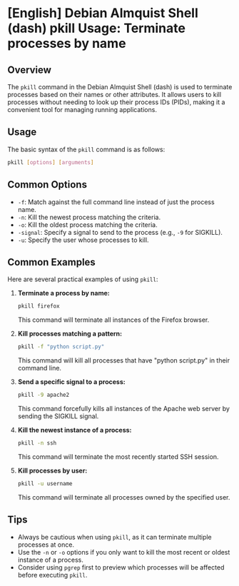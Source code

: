 # [English] Debian Almquist Shell (dash) pkill Usage: Terminate processes by name

## Overview
The `pkill` command in the Debian Almquist Shell (dash) is used to terminate processes based on their names or other attributes. It allows users to kill processes without needing to look up their process IDs (PIDs), making it a convenient tool for managing running applications.

## Usage
The basic syntax of the `pkill` command is as follows:

```bash
pkill [options] [arguments]
```

## Common Options
- `-f`: Match against the full command line instead of just the process name.
- `-n`: Kill the newest process matching the criteria.
- `-o`: Kill the oldest process matching the criteria.
- `-signal`: Specify a signal to send to the process (e.g., `-9` for SIGKILL).
- `-u`: Specify the user whose processes to kill.

## Common Examples
Here are several practical examples of using `pkill`:

1. **Terminate a process by name:**
   ```bash
   pkill firefox
   ```
   This command will terminate all instances of the Firefox browser.

2. **Kill processes matching a pattern:**
   ```bash
   pkill -f "python script.py"
   ```
   This command will kill all processes that have "python script.py" in their command line.

3. **Send a specific signal to a process:**
   ```bash
   pkill -9 apache2
   ```
   This command forcefully kills all instances of the Apache web server by sending the SIGKILL signal.

4. **Kill the newest instance of a process:**
   ```bash
   pkill -n ssh
   ```
   This command will terminate the most recently started SSH session.

5. **Kill processes by user:**
   ```bash
   pkill -u username
   ```
   This command will terminate all processes owned by the specified user.

## Tips
- Always be cautious when using `pkill`, as it can terminate multiple processes at once.
- Use the `-n` or `-o` options if you only want to kill the most recent or oldest instance of a process.
- Consider using `pgrep` first to preview which processes will be affected before executing `pkill`.